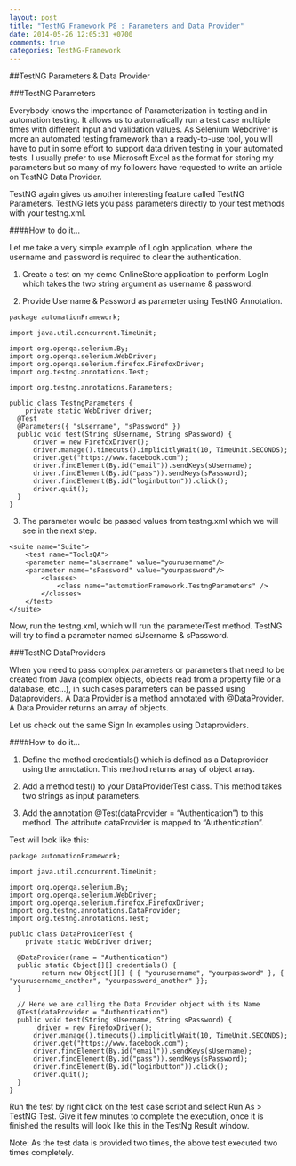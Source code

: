 ```yaml
---
layout: post
title: "TestNG Framework P8 : Parameters and Data Provider"
date: 2014-05-26 12:05:31 +0700
comments: true
categories: TestNG-Framework
---
```


##TestNG Parameters & Data Provider

###TestNG Parameters

Everybody knows the importance of Parameterization in testing and in automation testing. It allows us to automatically run a test case multiple times with different input and validation values. As Selenium Webdriver is more an automated testing framework than a ready-to-use tool, you will have to put in some effort to support data driven testing in your automated tests. I usually prefer to use Microsoft Excel as the format for storing my parameters but so many of my followers have requested to write an article on TestNG Data Provider.

TestNG again gives us another interesting feature called TestNG Parameters. TestNG lets you pass parameters directly to your test methods with your testng.xml.
<!--more-->
####How to do it…

Let me take a very simple example of LogIn application, where the username and password is required to clear the authentication.

1) Create a test on my demo OnlineStore application to perform LogIn which takes the two string argument as username & password.

2) Provide Username & Password as parameter using TestNG Annotation.

```
package automationFramework;

import java.util.concurrent.TimeUnit;

import org.openqa.selenium.By;
import org.openqa.selenium.WebDriver;
import org.openqa.selenium.firefox.FirefoxDriver;
import org.testng.annotations.Test;

import org.testng.annotations.Parameters;

public class TestngParameters {
	private static WebDriver driver;
  @Test 
  @Parameters({ "sUsername", "sPassword" })
  public void test(String sUsername, String sPassword) {
	  driver = new FirefoxDriver();
      driver.manage().timeouts().implicitlyWait(10, TimeUnit.SECONDS);
      driver.get("https://www.facebook.com");
      driver.findElement(By.id("email")).sendKeys(sUsername);
      driver.findElement(By.id("pass")).sendKeys(sPassword);
      driver.findElement(By.id("loginbutton")).click();
      driver.quit();
  }
}

```

3) The parameter would be passed values from testng.xml which we will see in the next step.

```
<suite name="Suite">
    <test name="ToolsQA">
	<parameter name="sUsername" value="yourusername"/>
	<parameter name="sPassword" value="yourpassword"/>
		<classes>
		    <class name="automationFramework.TestngParameters" />
		</classes>
    </test>
</suite>

```

Now, run the testng.xml, which will run the parameterTest method. TestNG will try to find a parameter named sUsername & sPassword.

###TestNG DataProviders

When you need to pass complex parameters or parameters that need to be created from Java (complex objects, objects read from a property file or a database, etc…), in such cases parameters can be passed using Dataproviders. A Data Provider is a method annotated with @DataProvider. A Data Provider returns an array of objects.

Let us check out the same Sign In examples using Dataproviders.

####How to do it…

1)  Define the method credentials() which is defined as a Dataprovider using the annotation. This method returns array of object array.

2) Add a method test() to your DataProviderTest class. This method takes two strings as input parameters.

3) Add the annotation @Test(dataProvider = “Authentication”) to this method. The attribute dataProvider is mapped to “Authentication”.

Test will look like this:

```
package automationFramework;

import java.util.concurrent.TimeUnit;

import org.openqa.selenium.By;
import org.openqa.selenium.WebDriver;
import org.openqa.selenium.firefox.FirefoxDriver;
import org.testng.annotations.DataProvider;
import org.testng.annotations.Test;

public class DataProviderTest {
	private static WebDriver driver;
	
  @DataProvider(name = "Authentication")
  public static Object[][] credentials() {
        return new Object[][] { { "yourusername", "yourpassword" }, { "yourusername_another", "yourpassword_another" }};
  }
  
  // Here we are calling the Data Provider object with its Name
  @Test(dataProvider = "Authentication")
  public void test(String sUsername, String sPassword) {
	   driver = new FirefoxDriver();
      driver.manage().timeouts().implicitlyWait(10, TimeUnit.SECONDS);
      driver.get("https://www.facebook.com");
      driver.findElement(By.id("email")).sendKeys(sUsername);
      driver.findElement(By.id("pass")).sendKeys(sPassword);
      driver.findElement(By.id("loginbutton")).click();
      driver.quit();
  }
}
```

Run the test by right click on the test case script and select Run As > TestNG Test. Give it few minutes to complete the execution, once it is finished the results will look like this in the TestNg Result window.

Note: As the test data is provided two times, the above test executed two times completely.
